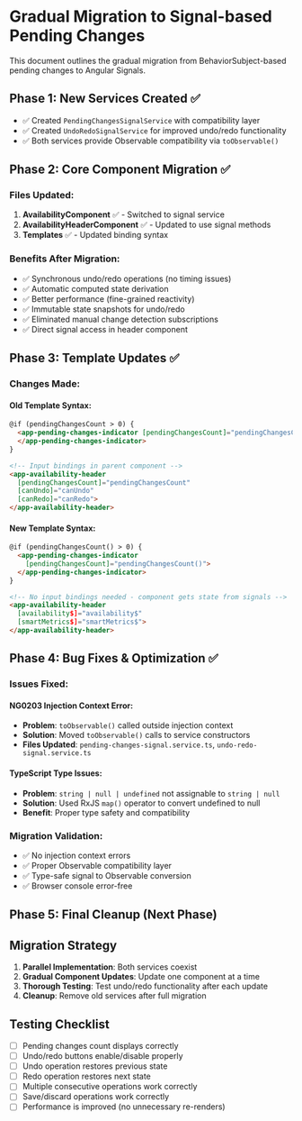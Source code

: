 # Gradual Migration to Signal-based Pending Changes

This document outlines the gradual migration from BehaviorSubject-based pending changes to Angular Signals.

## Phase 1: New Services Created ✅

- ✅ Created `PendingChangesSignalService` with compatibility layer
- ✅ Created `UndoRedoSignalService` for improved undo/redo functionality
- ✅ Both services provide Observable compatibility via `toObservable()`

## Phase 2: Core Component Migration ✅

### Files Updated:

1. **AvailabilityComponent** ✅ - Switched to signal service
2. **AvailabilityHeaderComponent** ✅ - Updated to use signal methods  
3. **Templates** ✅ - Updated binding syntax

### Benefits After Migration:

- ✅ Synchronous undo/redo operations (no timing issues)
- ✅ Automatic computed state derivation
- ✅ Better performance (fine-grained reactivity)
- ✅ Immutable state snapshots for undo/redo
- ✅ Eliminated manual change detection subscriptions
- ✅ Direct signal access in header component

## Phase 3: Template Updates ✅

### Changes Made:

#### Old Template Syntax:
```html
@if (pendingChangesCount > 0) {
  <app-pending-changes-indicator [pendingChangesCount]="pendingChangesCount">
  </app-pending-changes-indicator>
}

<!-- Input bindings in parent component -->
<app-availability-header 
  [pendingChangesCount]="pendingChangesCount"
  [canUndo]="canUndo"
  [canRedo]="canRedo">
</app-availability-header>
```

#### New Template Syntax:
```html
@if (pendingChangesCount() > 0) {
  <app-pending-changes-indicator 
    [pendingChangesCount]="pendingChangesCount()">
  </app-pending-changes-indicator>
}

<!-- No input bindings needed - component gets state from signals -->
<app-availability-header 
  [availability$]="availability$" 
  [smartMetrics$]="smartMetrics$">
</app-availability-header>
```

## Phase 4: Bug Fixes & Optimization ✅

### Issues Fixed:

#### **NG0203 Injection Context Error:**
- **Problem**: `toObservable()` called outside injection context
- **Solution**: Moved `toObservable()` calls to service constructors
- **Files Updated**: `pending-changes-signal.service.ts`, `undo-redo-signal.service.ts`

#### **TypeScript Type Issues:**
- **Problem**: `string | null | undefined` not assignable to `string | null`
- **Solution**: Used RxJS `map()` operator to convert undefined to null
- **Benefit**: Proper type safety and compatibility

### Migration Validation:
- ✅ No injection context errors
- ✅ Proper Observable compatibility layer
- ✅ Type-safe signal to Observable conversion
- ✅ Browser console error-free

## Phase 5: Final Cleanup (Next Phase)

## Migration Strategy

1. **Parallel Implementation**: Both services coexist
2. **Gradual Component Updates**: Update one component at a time
3. **Thorough Testing**: Test undo/redo functionality after each update
4. **Cleanup**: Remove old services after full migration

## Testing Checklist

- [ ] Pending changes count displays correctly
- [ ] Undo/redo buttons enable/disable properly
- [ ] Undo operation restores previous state
- [ ] Redo operation restores next state
- [ ] Multiple consecutive operations work correctly
- [ ] Save/discard operations work correctly
- [ ] Performance is improved (no unnecessary re-renders)